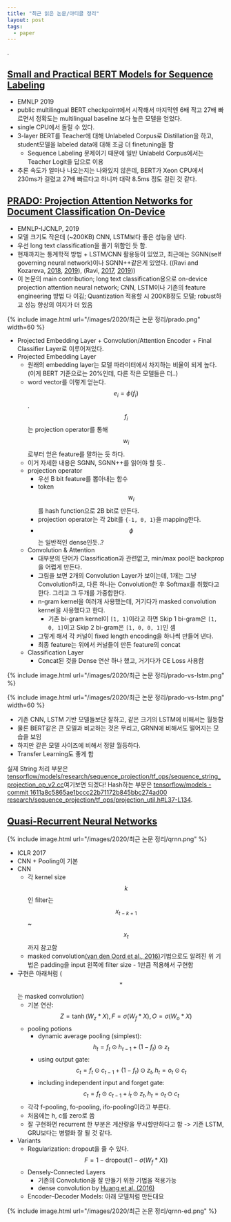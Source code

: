 ```yaml
---
title: "최근 읽은 논문/아티클 정리"
layout: post
tags:
  - paper
---
```


.

## [Small and Practical BERT Models for Sequence Labeling](https://www.aclweb.org/anthology/D19-1374.pdf)

* EMNLP 2019
* public multilingual BERT checkpoint에서 시작해서 마지막엔 6배 작고 27배 빠르면서 정확도는 multilingual baseline 보다 높은 모델을 얻었다.
* single CPU에서 돌릴 수 있다.
* 3-layer BERT를 Teacher에 대해 Unlabeled Corpus로 Distillation을 하고, student모델을 labeled data에 대해 조금 더 finetuning을 함
  * Sequence Labeling 문제이기 때문에 일반 Unlabeld Corpus에서는 Teacher Logit을 답으로 이용
* 추론 속도가 얼마나 나오는지는 나와있지 않은데, BERT가 Xeon CPU에서 230ms가 걸렸고 27배 빠르다고 하니까 대략 8.5ms 정도 걸린 것 같다.

## [PRADO: Projection Attention Networks for Document Classification On-Device](https://www.aclweb.org/anthology/D19-1506.pdf)

* EMNLP-IJCNLP, 2019
* 모델 크기도 작은데 (~200KB) CNN, LSTM보다 좋은 성능을 낸다.
* 우선 long text classification을 풀기 위함인 듯 함.
* 현재까지는 통계학적 방법 + LSTM/CNN 활용등이 있었고, 최근에는 SGNN(self governing neural network)이나 SGNN++같은게 있었다. ((Ravi and Kozareva, [2018](https://www.aclweb.org/anthology/D18-1105/), [2019](https://www.aclweb.org/anthology/P19-1368/)), (Ravi, [2017](https://arxiv.org/abs/1708.00630), [2019](http://proceedings.mlr.press/v97/ravi19a/ravi19a.pdf)))
* 이 논문의 main contribution; long text classification용으로 on-device projection attention neural network; CNN, LSTM이나 기존의 feature engineering 방법 다 이김; Quantization 적용할 시 200KB정도 모델; robust하고 성능 향상의 여지가 더 있음

{% include image.html url="/images/2020/최근 논문 정리/prado.png" width=60 %}

* Projected Embedding Layer + Convolution/Attention Encoder + Final Classifier Layer로 이루어져있다.
* Projected Embedding Layer
  * 원래의 embedding layer는 모델 파라미터에서 차지하는 비율이 되게 높다. (이게 BERT 기준으로는 20%인데, 다른 작은 모델들은 더..)
  * word vector를 이렇게 얻는다. $$e_i = \phi(f_i) $$. $$f_i$$는 projection operator를 통해 $$w_i$$로부터 얻은 feature를 말하는 듯 하다.
  * 이거 자세한 내용은 SGNN, SGNN++를 읽어야 할 듯..
  * projection operator
    * 우선 B bit feature를 뽑아내는 함수
    * token $$w_i$$를 hash function으로 2B bit로 만든다.
    * projection operator는 각 2bit를 `{-1, 0, 1}`을 mapping한다.
    * $$\phi$$는 일반적인 dense인듯..?
  * Convolution & Attention
    * 대부분의 단어가 Classification과 관련없고, min/max pool은 backprop을 어렵게 만든다.
    * 그림을 보면 2개의 Convolution Layer가 보이는데, 1개는 그냥 Convolution하고, 다른 하나는 Convolution한 후 Softmax를 취했다고 한다. 그리고 그 두개를 가중합한다.
    * n-gram kernel을 여러개 사용했는데, 거기다가 masked convolution kernel을 사용했다고 한다.
      * 기존 bi-gram kernel이 `[1, 1]`이라고 하면 Skip 1 bi-gram은 `[1, 0, 1]`이고 Skip 2 bi-gram은 `[1, 0, 0, 1]`인 셈
    * 그렇게 해서 각 커널이 fixed length encoding을 하나씩 만들어 낸다.
    * 최종 feature는 위에서 커널들이 만든 feature의 concat
  * Classification Layer
    * Concat된 것을 Dense 연산 하나 했고, 거기다가 CE Loss 사용함

{% include image.html url="/images/2020/최근 논문 정리/prado-vs-lstm.png" %}

{% include image.html url="/images/2020/최근 논문 정리/prado-vs-lstm.png" width=60 %}

* 기존 CNN, LSTM 기반 모델들보단 잘하고, 같은 크기의 LSTM에 비해서는 월등함
* 물론 BERT같은 큰 모델과 비교하는 것은 무리고, GRNN에 비해서도 떨어지는 모습을 보임
* 하지만 같은 모델 사이즈에 비해서 정말 월등하다.
* Transfer Learning도 좋게 함

실제 String 처리 부분은 [tensorflow/models/research/sequence_projection/tf_ops/sequence_string_projection_op_v2.cc](https://github.com/tensorflow/models/blob/master/research/sequence_projection/tf_ops/sequence_string_projection_op_v2.cc)여기보면 되겠다! Hash하는 부분은 [tensorflow/models - commit 1611a8c5865ae1bccc22b71172b845bbc274ad00 research/sequence_projection/tf_ops/projection_util.h#L37-L134](https://github.com/tensorflow/models/blob/1611a8c5865ae1bccc22b71172b845bbc274ad00/research/sequence_projection/tf_ops/projection_util.h#L37-L134).

## [Quasi-Recurrent Neural Networks](https://arxiv.org/abs/1611.01576)

{% include image.html url="/images/2020/최근 논문 정리/qrnn.png" %}

* ICLR 2017
* CNN + Pooling이 기본
* CNN
  * 각 kernel size $$k$$인 filter는 $$x_{t - k + 1}$$ ~ $$x_t$$까지 참고함
  * masked convolution[(van den Oord et al., 2016)](https://arxiv.org/pdf/1601.06759.pdf)기법으로도 알려진 위 기법은 padding을 input 왼쪽에 filter size - 1만큼 적용해서 구현함
* 구현은 아래처럼 ($$*$$는 masked convolution)
  * 기본 연산: $$Z = \tanh(W_z * X), F = \sigma(W_f * X), O = \sigma(W_o * X)$$
  * pooling potions
    * dynamic average pooling (simplest): $$h_t = f_t \odot h_{t- 1} + (1 - f_t) \odot z_t$$
    * using output gate: $$c_t = f_t \odot c_{t- 1} + (1 - f_t) \odot z_t, h_t = o_t \odot c_t$$
    * including independent input and forget gate: $$c_t = f_t \odot c_{t - 1} + i_t \odot z_t, h_t = o_t \odot c_t$$
  * 각각 f-pooling, fo-pooling, ifo-pooling이라고 부른다.
  * 처음에는 h, c를 zero로 씀
  * 잘 구현하면 recurrent 한 부분은 계산량을 무시할만하다고 함 -> 기존 LSTM, GRU보다는 병렬화 잘 될 것 같다.
* Variants
  * Regularization: dropout을 줄 수 있다. $$F = 1 - \text{dropout} (1 - \sigma(W_f * X))$$
  * Densely-Connected Layers
    * 기존의 Convolution을 잘 만들기 위한 기법을 적용가능
    * dense convolution by [Huang et al. (2016)](https://arxiv.org/abs/1608.06993)
  * Encoder–Decoder Models: 아래 모델처럼 만든대요

{% include image.html url="/images/2020/최근 논문 정리/qrnn-ed.png" %}
